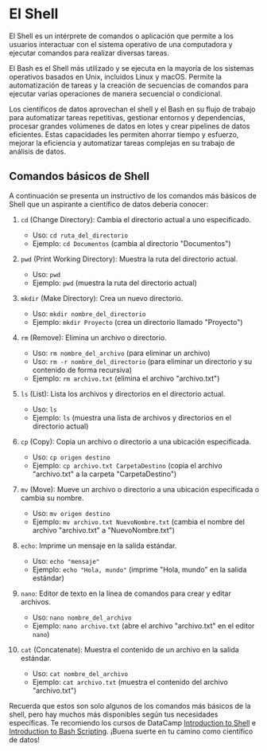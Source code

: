 # El Shell

El Shell es un intérprete de comandos o aplicación que permite a los usuarios interactuar con el sistema operativo de una computadora y ejecutar comandos para realizar diversas tareas.

El Bash es el Shell más utilizado y se ejecuta en la mayoría de los sistemas operativos basados en Unix, incluidos Linux y macOS. Permite la automatización de tareas y la creación de secuencias de comandos para ejecutar varias operaciones de manera secuencial o condicional.

Los científicos de datos aprovechan el shell y el Bash en su flujo de trabajo para automatizar tareas repetitivas, gestionar entornos y dependencias, procesar grandes volúmenes de datos en lotes y crear pipelines de datos eficientes. Estas capacidades les permiten ahorrar tiempo y esfuerzo, mejorar la eficiencia y automatizar tareas complejas en su trabajo de análisis de datos.

## Comandos básicos de Shell

A continuación se presenta un instructivo de los comandos más básicos de Shell que un aspirante a científico de datos debería conocer:

1. `cd` (Change Directory): Cambia el directorio actual a uno especificado.
   - Uso: `cd ruta_del_directorio`
   - Ejemplo: `cd Documentos` (cambia al directorio "Documentos")

2. `pwd` (Print Working Directory): Muestra la ruta del directorio actual.
   - Uso: `pwd`
   - Ejemplo: `pwd` (muestra la ruta del directorio actual)

3. `mkdir` (Make Directory): Crea un nuevo directorio.
   - Uso: `mkdir nombre_del_directorio`
   - Ejemplo: `mkdir Proyecto` (crea un directorio llamado "Proyecto")

4. `rm` (Remove): Elimina un archivo o directorio.
   - Uso: `rm nombre_del_archivo` (para eliminar un archivo)
   - Uso: `rm -r nombre_del_directorio` (para eliminar un directorio y su contenido de forma recursiva)
   - Ejemplo: `rm archivo.txt` (elimina el archivo "archivo.txt")

5. `ls` (List): Lista los archivos y directorios en el directorio actual.
   - Uso: `ls`
   - Ejemplo: `ls` (muestra una lista de archivos y directorios en el directorio actual)

6. `cp` (Copy): Copia un archivo o directorio a una ubicación especificada.
   - Uso: `cp origen destino`
   - Ejemplo: `cp archivo.txt CarpetaDestino` (copia el archivo "archivo.txt" a la carpeta "CarpetaDestino")

7. `mv` (Move): Mueve un archivo o directorio a una ubicación especificada o cambia su nombre.
   - Uso: `mv origen destino`
   - Ejemplo: `mv archivo.txt NuevoNombre.txt` (cambia el nombre del archivo "archivo.txt" a "NuevoNombre.txt")

8. `echo`: Imprime un mensaje en la salida estándar.
   - Uso: `echo "mensaje"`
   - Ejemplo: `echo "Hola, mundo"` (imprime "Hola, mundo" en la salida estándar)

9. `nano`: Editor de texto en la línea de comandos para crear y editar archivos.
   - Uso: `nano nombre_del_archivo`
   - Ejemplo: `nano archivo.txt` (abre el archivo "archivo.txt" en el editor `nano`)

10. `cat` (Concatenate): Muestra el contenido de un archivo en la salida estándar.
    - Uso: `cat nombre_del_archivo`
    - Ejemplo: `cat archivo.txt` (muestra el contenido del archivo "archivo.txt")

Recuerda que estos son solo algunos de los comandos más básicos de la shell, pero hay muchos más disponibles según tus necesidades específicas. Te recomiendo los cursos de DataCamp [Introduction to Shell](https://app.datacamp.com/learn/courses/introduction-to-shell) e [Introduction to Bash Scripting](https://app.datacamp.com/learn/courses/introduction-to-bash-scripting). ¡Buena suerte en tu camino como científico de datos!
